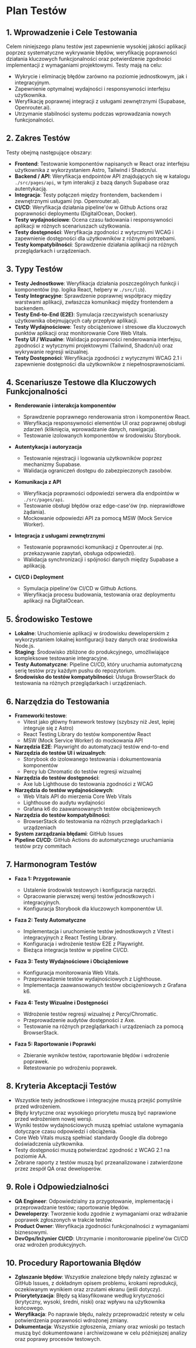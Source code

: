 # Plan Testów

## 1. Wprowadzenie i Cele Testowania
Celem niniejszego planu testów jest zapewnienie wysokiej jakości aplikacji poprzez systematyczne wykrywanie błędów, weryfikację poprawności działania kluczowych funkcjonalności oraz potwierdzenie zgodności implementacji z wymaganiami projektowymi. Testy mają na celu:
- Wykrycie i eliminację błędów zarówno na poziomie jednostkowym, jak i integracyjnym.
- Zapewnienie optymalnej wydajności i responsywności interfejsu użytkownika.
- Weryfikację poprawnej integracji z usługami zewnętrznymi (Supabase, Openrouter.ai).
- Utrzymanie stabilności systemu podczas wprowadzania nowych funkcjonalności.

## 2. Zakres Testów
Testy obejmą następujące obszary:
- **Frontend**: Testowanie komponentów napisanych w React oraz interfejsu użytkownika z wykorzystaniem Astro, Tailwind i Shadcn/ui.
- **Backend / API**: Weryfikacja endpointów API znajdujących się w katalogu `./src/pages/api`, w tym interakcji z bazą danych Supabase oraz autentykacją.
- **Integracja**: Testy połączeń między frontendem, backendem i zewnętrznymi usługami (np. Openrouter.ai).
- **CI/CD**: Weryfikacja działania pipeline'ów w Github Actions oraz poprawności deploymentu (DigitalOcean, Docker).
- **Testy wydajnościowe**: Ocena czasu ładowania i responsywności aplikacji w różnych scenariuszach użytkowania.
- **Testy dostępności**: Weryfikacja zgodności z wytycznymi WCAG i zapewnienie dostępności dla użytkowników z różnymi potrzebami.
- **Testy kompatybilności**: Sprawdzenie działania aplikacji na różnych przeglądarkach i urządzeniach.

## 3. Typy Testów
- **Testy Jednostkowe**: Weryfikacja działania poszczególnych funkcji i komponentów (np. logika React, helpery w `./src/lib`).
- **Testy Integracyjne**: Sprawdzenie poprawnej współpracy między warstwami aplikacji, zwłaszcza komunikacji między frontendem a backendem.
- **Testy End-to-End (E2E)**: Symulacja rzeczywistych scenariuszy użytkownika obejmujących cały przepływ aplikacji.
- **Testy Wydajnościowe**: Testy obciążeniowe i stresowe dla kluczowych punktów aplikacji oraz monitorowanie Core Web Vitals.
- **Testy UI / Wizualne**: Walidacja poprawności renderowania interfejsu, zgodności z wytycznymi projektowymi (Tailwind, Shadcn/ui) oraz wykrywanie regresji wizualnej.
- **Testy Dostępności**: Weryfikacja zgodności z wytycznymi WCAG 2.1 i zapewnienie dostępności dla użytkowników z niepełnosprawnościami.

## 4. Scenariusze Testowe dla Kluczowych Funkcjonalności
- **Renderowanie i interakcja komponentów**  
  - Sprawdzenie poprawnego renderowania stron i komponentów React.
  - Weryfikacja responsywności elementów UI oraz poprawnej obsługi zdarzeń (kliknięcia, wprowadzanie danych, nawigacja).
  - Testowanie izolowanych komponentów w środowisku Storybook.
  
- **Autentykacja i autoryzacja**  
  - Testowanie rejestracji i logowania użytkowników poprzez mechanizmy Supabase.
  - Walidacja ograniczeń dostępu do zabezpieczonych zasobów.

- **Komunikacja z API**  
  - Weryfikacja poprawności odpowiedzi serwera dla endpointów w `./src/pages/api`.
  - Testowanie obsługi błędów oraz edge-case'ów (np. nieprawidłowe żądania).
  - Mockowanie odpowiedzi API za pomocą MSW (Mock Service Worker).

- **Integracja z usługami zewnętrznymi**  
  - Testowanie poprawności komunikacji z Openrouter.ai (np. przekazywanie zapytań, obsługa odpowiedzi).
  - Walidacja synchronizacji i spójności danych między Supabase a aplikacją.

- **CI/CD i Deployment**  
  - Symulacja pipeline'ów CI/CD w Github Actions.
  - Weryfikacja procesu budowania, testowania oraz deploymentu aplikacji na DigitalOcean.

## 5. Środowisko Testowe
- **Lokalne**: Uruchomienie aplikacji w środowisku deweloperskim z wykorzystaniem lokalnej konfiguracji bazy danych oraz środowiska Node.js.
- **Staging**: Środowisko zbliżone do produkcyjnego, umożliwiające kompleksowe testowanie integracyjne.
- **Testy Automatyczne**: Pipeline CI/CD, który uruchamia automatyczną serię testów przy każdym pushu do repozytorium.
- **Środowisko do testów kompatybilności**: Usługa BrowserStack do testowania na różnych przeglądarkach i urządzeniach.

## 6. Narzędzia do Testowania
- **Frameworki testowe**: 
  - Vitest jako główny framework testowy (szybszy niż Jest, lepiej integruje się z Astro)
  - React Testing Library do testów komponentów React
  - MSW (Mock Service Worker) do mockowania API
- **Narzędzia E2E**: Playwright do automatyzacji testów end-to-end
- **Narzędzia do testów UI i wizualnych**:
  - Storybook do izolowanego testowania i dokumentowania komponentów
  - Percy lub Chromatic do testów regresji wizualnej
- **Narzędzia do testów dostępności**:
  - Axe lub Lighthouse do testowania zgodności z WCAG
- **Narzędzia do testów wydajnościowych**: 
  - Web Vitals API do mierzenia Core Web Vitals
  - Lighthouse do audytu wydajności
  - Grafana k6 do zaawansowanych testów obciążeniowych
- **Narzędzia do testów kompatybilności**:
  - BrowserStack do testowania na różnych przeglądarkach i urządzeniach
- **System zarządzania błędami**: GitHub Issues
- **Pipeline CI/CD**: GitHub Actions do automatycznego uruchamiania testów przy commitach

## 7. Harmonogram Testów
- **Faza 1: Przygotowanie**  
  - Ustalenie środowisk testowych i konfiguracja narzędzi.  
  - Opracowanie pierwszej wersji testów jednostkowych i integracyjnych.
  - Konfiguracja Storybook dla kluczowych komponentów UI.
  
- **Faza 2: Testy Automatyczne**  
  - Implementacja i uruchomienie testów jednostkowych z Vitest i integracyjnych z React Testing Library.
  - Konfiguracja i wdrożenie testów E2E z Playwright.
  - Bieżąca integracja testów w pipeline CI/CD.
  
- **Faza 3: Testy Wydajnościowe i Obciążeniowe**  
  - Konfiguracja monitorowania Web Vitals.
  - Przeprowadzenie testów wydajnościowych z Lighthouse.
  - Implementacja zaawansowanych testów obciążeniowych z Grafana k6.
  
- **Faza 4: Testy Wizualne i Dostępności**
  - Wdrożenie testów regresji wizualnej z Percy/Chromatic.
  - Przeprowadzenie audytów dostępności z Axe.
  - Testowanie na różnych przeglądarkach i urządzeniach za pomocą BrowserStack.
  
- **Faza 5: Raportowanie i Poprawki**  
  - Zbieranie wyników testów, raportowanie błędów i wdrożenie poprawek.
  - Retestowanie po wdrożeniu poprawek.

## 8. Kryteria Akceptacji Testów
- Wszystkie testy jednostkowe i integracyjne muszą przejść pomyślnie przed wdrożeniem.
- Błędy krytyczne oraz wysokiego priorytetu muszą być naprawione przed wdrożeniem nowej wersji.
- Wyniki testów wydajnościowych muszą spełniać ustalone wymagania dotyczące czasu odpowiedzi i obciążenia.
- Core Web Vitals muszą spełniać standardy Google dla dobrego doświadczenia użytkownika.
- Testy dostępności muszą potwierdzać zgodność z WCAG 2.1 na poziomie AA.
- Zebrane raporty z testów muszą być przeanalizowane i zatwierdzone przez zespół QA oraz deweloperów.

## 9. Role i Odpowiedzialności
- **QA Engineer**: Odpowiedzialny za przygotowanie, implementację i przeprowadzanie testów; raportowanie błędów.
- **Deweloperzy**: Tworzenie kodu zgodnie z wymaganiami oraz wdrażanie poprawek zgłoszonych w trakcie testów.
- **Product Owner**: Weryfikacja zgodności funkcjonalności z wymaganiami biznesowymi.
- **DevOps/Inżynier CI/CD**: Utrzymanie i monitorowanie pipeline'ów CI/CD oraz wdrożeń produkcyjnych.

## 10. Procedury Raportowania Błędów
- **Zgłaszanie błędów**: Wszystkie znalezione błędy należy zgłaszać w GitHub Issues, z dokładnym opisem problemu, krokami reprodukcji, oczekiwanym wynikiem oraz zrzutami ekranu (jeśli dotyczy).
- **Priorytetyzacja**: Błędy są klasyfikowane według krytyczności (krytyczny, wysoki, średni, niski) oraz wpływu na użytkownika końcowego.
- **Weryfikacja**: Po naprawie błędu, należy przeprowadzić retesty w celu potwierdzenia poprawności wdrożonej zmiany.
- **Dokumentacja**: Wszystkie zgłoszenia, zmiany oraz wnioski po testach muszą być dokumentowane i archiwizowane w celu późniejszej analizy oraz poprawy procesów testowych.
